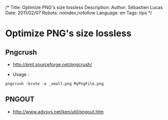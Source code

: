 /*
Title: Optimize PNG's size lossless
Description: 
Author: Sébastien Lucas
Date: 2011/02/07
Robots: noindex,nofollow
Language: en
Tags: tips
*/
# Optimize PNG's size lossless

## Pngcrush

*	http://pmt.sourceforge.net/pngcrush/

*	Usage : 
```
pngcrush -brute -e _small.png MyPngFile.png
```
## PNGOUT

*	http://www.advsys.net/ken/util/pngout.htm





